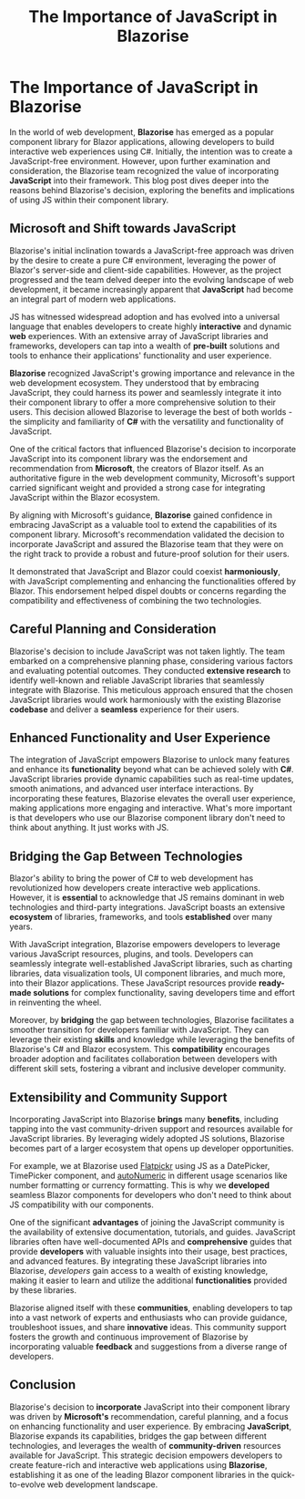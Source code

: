﻿---
title: The Importance of JavaScript in Blazorise
description: Making JavaScript and Blazorise work was an essential step towards greater compatibility for the web app development using blazor components and our success.
permalink: /blog/the-importance-of-javascript-in-blazorise
canonical: /blog/the-importance-of-javascript-in-blazorise
image-url: img/the-importance-of-javascript-in-blazorise.png
image-text: The Importance of JavaScript in Blazorise
author-name: Toni Sokolov
author-image: "/assets/img/authors/tonis.png"
category: Community
posted-on: 2023-07-04
read-time: 5 min
---

# The Importance of JavaScript in Blazorise

In the world of web development, **Blazorise** has emerged as a popular component library for Blazor applications, allowing developers to build interactive web experiences using C#. Initially, the intention was to create a JavaScript-free environment. However, upon further examination and consideration, the Blazorise team recognized the value of incorporating **JavaScript** into their framework. This blog post dives deeper into the reasons behind Blazorise's decision, exploring the benefits and implications of using JS within their component library.

## Microsoft and Shift towards JavaScript

Blazorise's initial inclination towards a JavaScript-free approach was driven by the desire to create a pure C# environment, leveraging the power of Blazor's server-side and client-side capabilities. However, as the project progressed and the team delved deeper into the evolving landscape of web development, it became increasingly apparent that **JavaScript** had become an integral part of modern web applications.

JS has witnessed widespread adoption and has evolved into a universal language that enables developers to create highly **interactive** and dynamic **web** experiences. With an extensive array of JavaScript libraries and frameworks, developers can tap into a wealth of **pre-built** solutions and tools to enhance their applications' functionality and user experience.

**Blazorise** recognized JavaScript's growing importance and relevance in the web development ecosystem. They understood that by embracing JavaScript, they could harness its power and seamlessly integrate it into their component library to offer a more comprehensive solution to their users. This decision allowed Blazorise to leverage the best of both worlds - the simplicity and familiarity of **C#** with the versatility and functionality of JavaScript.

One of the critical factors that influenced Blazorise's decision to incorporate JavaScript into its component library was the endorsement and recommendation from **Microsoft**, the creators of Blazor itself. As an authoritative figure in the web development community, Microsoft's support carried significant weight and provided a strong case for integrating JavaScript within the Blazor ecosystem.

By aligning with Microsoft's guidance, **Blazorise** gained confidence in embracing JavaScript as a valuable tool to extend the capabilities of its component library. Microsoft's recommendation validated the decision to incorporate JavaScript and assured the Blazorise team that they were on the right track to provide a robust and future-proof solution for their users.

It demonstrated that JavaScript and Blazor could coexist **harmoniously**, with JavaScript complementing and enhancing the functionalities offered by Blazor. This endorsement helped dispel doubts or concerns regarding the compatibility and effectiveness of combining the two technologies.

## Careful Planning and Consideration

Blazorise's decision to include JavaScript was not taken lightly. The team embarked on a comprehensive planning phase, considering various factors and evaluating potential outcomes. They conducted **extensive research** to identify well-known and reliable JavaScript libraries that seamlessly integrate with Blazorise. This meticulous approach ensured that the chosen JavaScript libraries would work harmoniously with the existing Blazorise **codebase** and deliver a **seamless** experience for their users.

## Enhanced Functionality and User Experience

The integration of JavaScript empowers Blazorise to unlock many features and enhance its **functionality** beyond what can be achieved solely with **C#**. JavaScript libraries provide dynamic capabilities such as real-time updates, smooth animations, and advanced user interface interactions. By incorporating these features, Blazorise elevates the overall user experience, making applications more engaging and interactive. What's more important is that developers who use our Blazorise component library don't need to think about anything. It just works with JS.

## Bridging the Gap Between Technologies

Blazor's ability to bring the power of C# to web development has revolutionized how developers create interactive web applications. However, it is **essential** to acknowledge that JS remains dominant in web technologies and third-party integrations. JavaScript boasts an extensive **ecosystem** of libraries, frameworks, and tools **established** over many years.

With JavaScript integration, Blazorise empowers developers to leverage various JavaScript resources, plugins, and tools. Developers can seamlessly integrate well-established JavaScript libraries, such as charting libraries, data visualization tools, UI component libraries, and much more, into their Blazor applications. These JavaScript resources provide **ready-made solutions** for complex functionality, saving developers time and effort in reinventing the wheel.

Moreover, by **bridging** the gap between technologies, Blazorise facilitates a smoother transition for developers familiar with JavaScript. They can leverage their existing **skills** and knowledge while leveraging the benefits of Blazorise's C# and Blazor ecosystem. This **compatibility** encourages broader adoption and facilitates collaboration between developers with different skill sets, fostering a vibrant and inclusive developer community.

## Extensibility and Community Support

Incorporating JavaScript into Blazorise **brings** many **benefits**, including tapping into the vast community-driven support and resources available for JavaScript libraries. By leveraging widely adopted JS solutions, Blazorise becomes part of a larger ecosystem that opens up developer opportunities.

For example, we at Blazorise used [Flatpickr](https://github.com/flatpickr/flatpickr) using JS as a DatePicker, TimePicker component, and [autoNumeric](https://github.com/autoNumeric/autoNumeric/) in different usage scenarios like number formatting or currency formatting. This is why we **developed** seamless Blazor components for developers who don't need to think about JS compatibility with our components.

One of the significant **advantages** of joining the JavaScript community is the availability of extensive documentation, tutorials, and guides. JavaScript libraries often have well-documented APIs and **comprehensive** guides that provide **developers** with valuable insights into their usage, best practices, and advanced features. By integrating these JavaScript libraries into Blazorise, *developers* gain access to a wealth of existing knowledge, making it easier to learn and utilize the additional **functionalities** provided by these libraries.

Blazorise aligned itself with these **communities**, enabling developers to tap into a vast network of experts and enthusiasts who can provide guidance, troubleshoot issues, and share **innovative** ideas. This community support fosters the growth and continuous improvement of Blazorise by incorporating valuable **feedback** and suggestions from a diverse range of developers.

## Conclusion

Blazorise's decision to **incorporate** JavaScript into their component library was driven by **Microsoft's** recommendation, careful planning, and a focus on enhancing functionality and user experience. By embracing **JavaScript**, Blazorise expands its capabilities, bridges the gap between different technologies, and leverages the wealth of **community-driven** resources available for JavaScript. This strategic decision empowers developers to create feature-rich and interactive web applications using **Blazorise**, establishing it as one of the leading Blazor component libraries in the quick-to-evolve web development landscape.